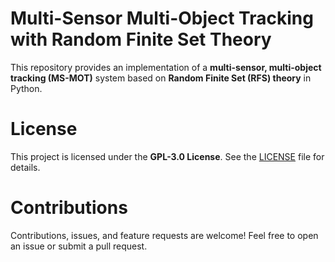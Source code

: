 # Multi-Sensor Multi-Object Tracking with Random Finite Set Theory

This repository provides an implementation of a **multi-sensor, multi-object tracking (MS-MOT)** system based on **Random Finite Set (RFS) theory** in Python. 


# License

This project is licensed under the **GPL-3.0 License**.  See the [LICENSE](LICENSE) file for details.

# Contributions

Contributions, issues, and feature requests are welcome! Feel free to open an issue or submit a pull request.
